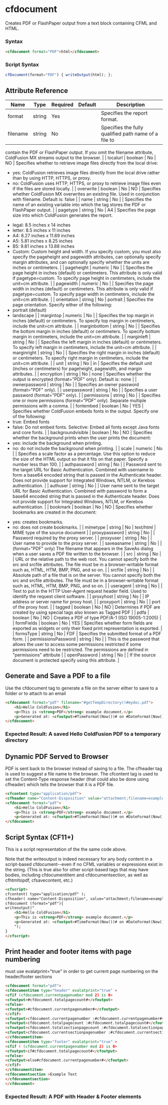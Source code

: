 # cfdocument

Creates PDF or FlashPaper output from a text block containing CFML and HTML.

### Syntax

```html
<cfdocument format="PDF">html</cfdocument>
```

### Script Syntax

```javascript
cfDocument(format="PDF") { writeOutput(html); };
```

## Attribute Reference

| Name | Type | Required | Default | Description |
| --- | --- | --- | --- | --- |
| format | string | Yes |  | Specifies the report format. |
| filename | string | No |  | Specifies the fully qualified path name of a file to
 contain the PDF or FlashPaper output. If you omit the
 filename attribute, ColdFusion MX streams output to
 the browser. |
| localurl | boolean | No | NO | Specifies whether to retrieve image files directly 
 from the local drive:
 * yes: ColdFusion retrieves image files directly from 
 the local drive rather than by using HTTP, HTTPS, or proxy.
 * no: ColdFusion uses HTTP, HTTPS, or proxy to retrieve 
 image files even if the files are stored locally. |
| overwrite | boolean | No | NO | Specifies whether ColdFusion MX overwrites an
 existing file. Used in conjunction with filename.
 Default is: false |
| name | string | No |  | Specifies the name of an existing variable into which
 the tag stores the PDF or FlashPaper output. |
| pagetype | string | No | A4 | Specifies the page size into which ColdFusion
 generates the report.
 - legal: 8.5 inches x 14 inches
 - letter: 8.5 inches x 11 inches
 - A4: 8.27 inches x 11.69 inches
 - A5: 5.81 inches x 8.25 inches
 - B5: 9.81 inches x 13.88 inches
 - Custom: Custom height and width.
 If you specify custom, you must also specify the pageheight
 and pagewidth attributes, can optionally specify margin
 attributes, and can optionally specify whether the units
 are inches or centimeters. |
| pageheight | numeric | No |  | Specifies the page height in inches (default) or
 centimeters. This attribute is only valid if
 pagetype=custom. To specify page height in
 centimeters, include the unit=cm attribute. |
| pagewidth | numeric | No |  | Specifies the page width in inches (default) or
 centimeters. This attribute is only valid if
 pagetype=custom. To specify page width in
 centimeters, include the unit=cm attribute. |
| orientation | string | No | portrait | Specifies the page orientation. Specify either of the
 following:
 - portrait (default)
 - landscape |
| margintop | numeric | No |  | Specifies the top margin in inches (default) or
 centimeters. To specify top margin in centimeters,
 include the unit=cm attribute. |
| marginbottom | string | No |  | Specifies the bottom margin in inches (default) or
 centimeters. To specify bottom margin in
 centimeters, include the unit=cm attribute. |
| marginleft | string | No |  | Specifies the left margin in inches (default) or
 centimeters. To specify left margin in centimeters,
 include the unit=cm attribute. |
| marginright | string | No |  | Specifies the right margin in inches (default) or
 centimeters. To specify right margin in centimeters,
 include the unit=cm attribute. |
| unit | string | No | in | Specifies the default unit (inches or centimeters) for
 pageheight, pagewidth, and margin attributes. |
| encryption | string | No | none | Specifies whether the output is encrypted (format="PDF" only).
 Default is: none |
| ownerpassword | string | No |  | Specifies an owner password (format="PDF" only). |
| userpassword | string | No |  | Specifies a user password (format="PDF" only). |
| permissions | string | No |  | Specifies one or more permissions (format="PDF" only).
 Separate multiple permissions with a comma. |
| fontembed | boolean | No | YES | Specifies whether ColdFusion embeds fonts in the output.
 Specify one of the following:
 - true: Embed fonts
 - false: Do not embed fonts.
 Selective: Embed all fonts except Java fonts and core fonts. |
| backgroundvisible | boolean | No | NO | Specifies whether the background prints when the
 user prints the document:
 - yes: include the background when printing.
 - no: do not include the background when printing. |
| scale | numeric | No |  | Specifies a scale factor as a percentage. Use this
 option to reduce the size of the HTML output so that
 it fits on that paper. Specify a number less than 100. |
| authpassword | string | No |  | Password sent to the target URL for Basic Authentication. 
Combined with username to form a base64 encoded string that is passed in the Authenticate header. 
Does not provide support for Integrated Windows, NTLM, or Kerebos authentication. |
| authuser | string | No |  | User name sent to the target URL for Basic Authentication. 
Combined with password to form a base64 encoded string that is passed in the Authenticate header. 
Does not provide support for Integrated Windows, NTLM, or Kerebos authentication. |
| bookmark | boolean | No | NO | Specifies whether bookmarks are created in the document:
 * yes: creates bookmarks.
 * no: does not create bookmarks. |
| mimetype | string | No | text/html | MIME type of the source document |
| proxypassword | string | No |  | Password required by the proxy server. |
| proxyuser | string | No |  | User name to provide to the proxy server. |
| saveasname | string | No |  | (format="PDF" only) The filename that appears in the SaveAs dialog when a user saves a PDF file written to the browser. |
| src | string | No |  | URL or the relative path to the web root. You cannot specify both the src and srcfile attributes. 
The file must be in a browser-writable format such as, HTML, HTM, BMP, PNG, and so on. |
| srcfile | string | No |  | Absolute path of a file that is on the server. You cannot specify both the src and srcfile attributes. 
The file must be in a browser-writable format such as, HTML, HTM, BMP, PNG, and so on. |
| useragent | string | No |  | Text to put in the HTTP User-Agent request header field. Used to identify the request client software. |
| proxyhost | string | No |  | IP address or server name for proxy host. |
| proxyport | string | No |  | port of the proxy host. |
| tagged | boolean | No | NO | Determines if PDF are created by using special tags also known as Tagged PDF |
| pdfa | boolean | No | NO | Creates a PDF of type PDF/A-1 (ISO 19005-1:2005) |
| formFields | boolean | No | YES | Specifies whether form fields are exported as widgets or only their fixed print representation is exported. |
| formsType | string | No | FDF | Specifies the submitted format of a PDF form. |
| permissionsPassword | string | No |  | This is the password that allows the user to access some permissions restricted if some permissions need to be restricted. The permissions are defined in "permissions" attribute |
| openPassword | string | No |  | If the source document is protected specify using this attribute. |

## Generate and Save a PDF to a file

Use the cfdocument tag to generate a file on the server either to save to a folder or to attach to an email

```html
<cfdocument format="pdf" filename="#getTempDirectory()#mydoc.pdf">
    <h1>Hello ColdFusion</h1>
    <p>This is <strong>PDF</strong> example document.</p>
    <p>Generated at: <cfoutput>#TimeFormat(Now())# on #DateFormat(Now())#</cfoutput></p>
</cfdocument>
```

### Expected Result: A saved Hello ColdFusion PDF to a temporary directory

## Dynamic PDF Served to Browser

PDF is sent back to the browser instead of saving to a file. The cfheader tag is used to suggest a file name to the browser. The cfcontent tag is used to set the Content-Type response header (that could also be done using cfheader) which tells the browser that it is a PDF file.

```html
<cfcontent type="application/pdf">
<cfheader name="Content-Disposition" value="attachment;filename=example.pdf">
<cfdocument format="pdf">
    <h1>Hello ColdFusion</h1>
    <p>This is <strong>PDF</strong> example document.</p>
    <p>Generated at: <cfoutput>#TimeFormat(Now())# on #DateFormat(Now())#</cfoutput></p>
</cfdocument>
```

## Script Syntax (CF11+)

This is a script representation of the the same code above. 

Note that the writeoutput is indeed necessary for any body content in a script-based cfdocument--even if no CFML variables or expressions exist in the string. (This is true also for other script-based tags that may have bodies, including cfdocumentitem and cfdocumentsection, as well as cfhtmltopdf, cfsavecontent, etc.)

```html
<cfscript>
cfcontent( type="application/pdf" );
cfheader( name="Content-Disposition", value="attachment;filename=example.pdf" );
cfdocument (format="pdf"){
writeoutput("
    <h1>Hello ColdFusion</h1>
    <p>This is <strong>PDF</strong> example document.</p>
    <p>Generated at: <cfoutput>#TimeFormat(Now())# on #DateFormat(Now())#</cfoutput></p>
    ");
}
</cfscript>
```

## Print header and footer items with page numbering

must use  evalatprint="true" in order to get current page numbering on the header/footer sections

```html
<cfdocument format="pdf"> 
<cfdocumentitem type="header" evalatprint="true" > 
<cfif (cfdocument.currentpagenumber mod 2) is 0> 
<cfoutput>#cfdocument.totalpagecount#</cfoutput> 
<cfelse> 
<cfoutput>#cfdocument.currentpagenumber#</cfoutput> 
</cfif> 
<cfoutput>cfdocument.currentpagenumber :#cfdocument.currentpagenumber#</cfoutput> 
<cfoutput>cfdocument.totalpagecount :#cfdocument.totalpagecount#</cfoutput> 
<cfoutput>cfdocument.totalsectionpagecount :#cfdocument.totalsectionpagecount#</cfoutput> 
<cfoutput>cfdocument.currentsectionpagenumber :#cfdocument.currentsectionpagenumber#</cfoutput> 
</cfdocumentitem> 
<cfdocumentitem type="footer" evalatprint="true" > 
<cfif ! (cfdocument.currentpagenumber mod 2) is 0> 
<cfoutput>if#cfdocument.totalpagecount#</cfoutput> 
<cfelse> 
<cfoutput>else#cfdocument.currentpagenumber#</cfoutput>
</cfif> 
</cfdocumentitem> 
<cfdocumentsection >Example Text 
</cfdocumentsection> 
</cfdocument>
```

### Expected Result: A PDF with Header & Footer elements
